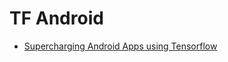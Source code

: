 # TF Android

* [Supercharging Android Apps using Tensorflow](https://jalammar.github.io/Supercharging-android-apps-using-tensorflow/)

